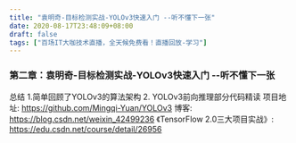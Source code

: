 ```yaml
---
title: "袁明奇-目标检测实战-YOLOv3快速入门 --听不懂下一张"
date: 2020-08-17T23:48:09+08:00
draft: false
tags: ["百场IT大咖技术直播，全天候免费看！直播回放-学习"]
---
```


### 第二章：袁明奇-目标检测实战-YOLOv3快速入门 --听不懂下一张
总结
1.简单回顾了YOLOv3的算法架构
2. YOLOv3前向推理部分代码精读
项目地址:
https://github.com/Mingqi-Yuan/YOLOv3
博客:
https://blog.csdn.net/weixin_42499236
《TensorFlow 2.0三大项目实战》:
https://edu.csdn.net/course/detail/26956